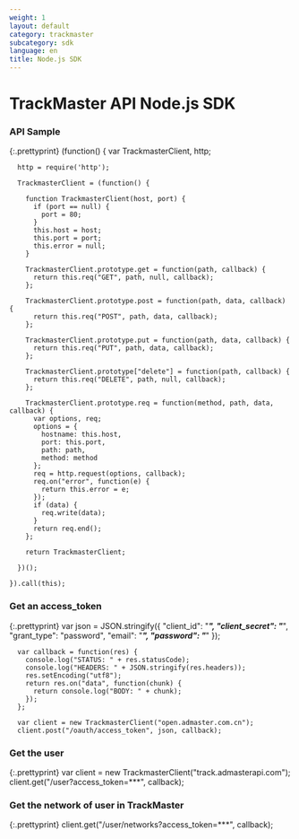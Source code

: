 ```yaml
---
weight: 1
layout: default
category: trackmaster
subcategory: sdk
language: en
title: Node.js SDK
---
```


# TrackMaster API Node.js SDK

### API Sample

{:.prettyprint}
    (function() {
      var TrackmasterClient, http;

      http = require('http');

      TrackmasterClient = (function() {

        function TrackmasterClient(host, port) {
          if (port == null) {
            port = 80;
          }
          this.host = host;
          this.port = port;
          this.error = null;
        }

        TrackmasterClient.prototype.get = function(path, callback) {
          return this.req("GET", path, null, callback);
        };

        TrackmasterClient.prototype.post = function(path, data, callback) {
          return this.req("POST", path, data, callback);
        };

        TrackmasterClient.prototype.put = function(path, data, callback) {
          return this.req("PUT", path, data, callback);
        };

        TrackmasterClient.prototype["delete"] = function(path, callback) {
          return this.req("DELETE", path, null, callback);
        };

        TrackmasterClient.prototype.req = function(method, path, data, callback) {
          var options, req;
          options = {
            hostname: this.host,
            port: this.port,
            path: path,
            method: method
          };
          req = http.request(options, callback);
          req.on("error", function(e) {
            return this.error = e;
          });
          if (data) {
            req.write(data);
          }
          return req.end();
        };

        return TrackmasterClient;

      })();

    }).call(this);

### Get an access_token

{:.prettyprint}
      var json = JSON.stringify({
        "client_id": "***",
        "client_secret": "***",
        "grant_type": "password",
        "email": "***",
        "password": "***"
      });

      var callback = function(res) {
        console.log("STATUS: " + res.statusCode);
        console.log("HEADERS: " + JSON.stringify(res.headers));
        res.setEncoding("utf8");
        return res.on("data", function(chunk) {
          return console.log("BODY: " + chunk);
        });
      };

      var client = new TrackmasterClient("open.admaster.com.cn");
      client.post("/oauth/access_token", json, callback);

### Get the user

{:.prettyprint}
    var client = new TrackmasterClient("track.admasterapi.com");
    client.get("/user?access_token=***", callback);

### Get the network of user in TrackMaster

{:.prettyprint}
    client.get("/user/networks?access_token=***", callback);


